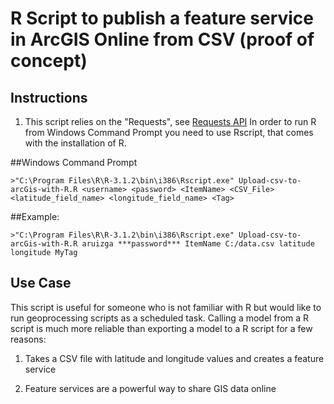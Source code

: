 R Script to publish a feature service in ArcGIS Online from CSV (proof of concept)
=========================

## Instructions

1. This script relies on the "Requests", see [Requests API](http://docs.python-requests.org/en/latest/)
In order to run R from Windows Command Prompt you need to use Rscript, that comes with the installation of R. 

##Windows Command Prompt
```
>"C:\Program Files\R\R-3.1.2\bin\i386\Rscript.exe" Upload-csv-to-arcGis-with-R.R <username> <password> <ItemName> <CSV_File> <latitude_field_name> <longitude_field_name> <Tag>
```


##Example:
```
>"C:\Program Files\R\R-3.1.2\bin\i386\Rscript.exe" Upload-csv-to-arcGis-with-R.R aruizga ***password*** ItemName C:/data.csv latitude longitude MyTag
```


## Use Case

This script is useful for someone who is not familiar with R but would like to run geoprocessing scripts as a scheduled task. Calling a model from a R script is much more reliable than exporting a model to a R script for a few reasons:

1. Takes a CSV file with latitude and longitude values and creates a feature service

2. Feature services are a powerful way to share GIS data online

